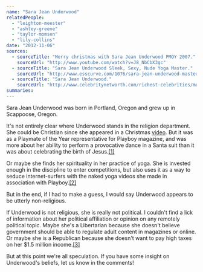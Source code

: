 ```yaml
---
name: "Sara Jean Underwood"
relatedPeople:
  - "leighton-meester"
  - "ashley-greene"
  - "taylor-momsen"
  - "lily-collins"
date: "2012-11-06"
sources:
  - sourceTitle: "Merry christmas with Sara Jean Underwood PMOY 2007."
    sourceUrl: "http://www.youtube.com/watch?v=J8_NbCbX3gc"
  - sourceTitle: "Sara Jean Underwood Sleek, Sexy, Nude Yoga Master."
    sourceUrl: "http://www.esscurve.com/1076/sara-jean-underwood-masters-yoga-nude"
  - sourceTitle: "Sara Jean Underwood."
    sourceUrl: "http://www.celebritynetworth.com/richest-celebrities/models/sara-jean-underwood-net-worth/"
summaries:
---
```


Sara Jean Underwood was born in Portland, Oregon and grew up in Scappoose, Oregon.

It's not entirely clear where Underwood stands in the religion department. She could be Christian since she appeared in a Christmas [video](http://www.youtube.com/watch?v=J8_NbCbX3gc). But it was as a Playmate of the Year representative for Playboy magazine, and was more about her ability to perform a provocative dance in a Santa suit than it was about celebrating the birth of Jesus.<a class="source-citation" href="#http%3A%2F%2Fwww.youtube.com%2Fwatch%3Fv%3DJ8_NbCbX3gc" title="Merry christmas with Sara Jean Underwood PMOY 2007.">[1]</a>

Or maybe she finds her spirituality in her practice of yoga. She is invested enough in the discipline to enter competitions, but also uses it as a way to seduce internet-surfers with the naked yoga videos she made in association with Playboy.<a class="source-citation" href="#http%3A%2F%2Fwww.esscurve.com%2F1076%2Fsara-jean-underwood-masters-yoga-nude" title="Sara Jean Underwood Sleek, Sexy, Nude Yoga Master.">[2]</a>

But in the end, if I had to make a guess, I would say Underwood appears to be utterly non-religious.

If Underwood is not religious, she is really not political. I couldn't find a lick of information about her political affiliation or opinion on any remotely political topic. Maybe she's a Libertarian because she doesn't believe government should be able to regulate adult content in magazines or online. Or maybe she is a Republican because she doesn't want to pay high taxes on her $1.5 million income.<a class="source-citation" href="#http%3A%2F%2Fwww.celebritynetworth.com%2Frichest-celebrities%2Fmodels%2Fsara-jean-underwood-net-worth%2F" title="Sara Jean Underwood.">[3]</a>

But at this point we're all speculation. If you have some insight on Underwood's beliefs, let us know in the comments!